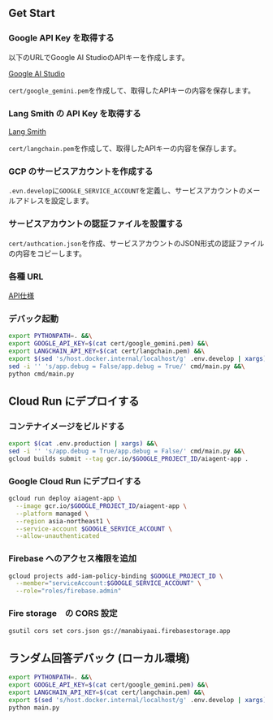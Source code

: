 ## Get Start

### Google API Key を取得する

以下のURLでGoogle AI StudioのAPIキーを作成します。

[Google AI Studio](https://aistudio.google.com/app/apikey)

`cert/google_gemini.pem`を作成して、取得したAPIキーの内容を保存します。

### Lang Smith の API Key を取得する

[Lang Smith](https://smith.langchain.com/)

`cert/langchain.pem`を作成して、取得したAPIキーの内容を保存します。

### GCP のサービスアカウントを作成する

`.evn.develop`に`GOOGLE_SERVICE_ACCOUNT`を定義し、サービスアカウントのメールアドレスを設定します。

### サービスアカウントの認証ファイルを設置する

`cert/authcation.json`を作成、サービスアカウントのJSON形式の認証ファイルの内容をコピーします。

### 各種 URL

[API仕様](http://localhost:8001)

### デバック起動

```bash
export PYTHONPATH=. &&\
export GOOGLE_API_KEY=$(cat cert/google_gemini.pem) &&\
export LANGCHAIN_API_KEY=$(cat cert/langchain.pem) &&\
export $(sed 's/host.docker.internal/localhost/g' .env.develop | xargs) &&\
sed -i '' 's/app.debug = False/app.debug = True/' cmd/main.py &&\
python cmd/main.py
```

## Cloud Run にデプロイする

### コンテナイメージをビルドする

```bash
export $(cat .env.production | xargs) &&\
sed -i '' 's/app.debug = True/app.debug = False/' cmd/main.py &&\
gcloud builds submit --tag gcr.io/$GOOGLE_PROJECT_ID/aiagent-app .
```

### Google Cloud Run にデプロイする

```bash
gcloud run deploy aiagent-app \
  --image gcr.io/$GOOGLE_PROJECT_ID/aiagent-app \
  --platform managed \
  --region asia-northeast1 \
  --service-account $GOOGLE_SERVICE_ACCOUNT \
  --allow-unauthenticated
```

 ### Firebase へのアクセス権限を追加

```bash
gcloud projects add-iam-policy-binding $GOOGLE_PROJECT_ID \
  --member="serviceAccount:$GOOGLE_SERVICE_ACCOUNT" \
  --role="roles/firebase.admin"
```

### Fire storage　の CORS 設定

```bash
gsutil cors set cors.json gs://manabiyaai.firebasestorage.app
```

## ランダム回答デバック (ローカル環境)

```bash
export PYTHONPATH=. &&\
export GOOGLE_API_KEY=$(cat cert/google_gemini.pem) &&\
export LANGCHAIN_API_KEY=$(cat cert/langchain.pem) &&\
export $(sed 's/host.docker.internal/localhost/g' .env.develop | xargs) &&\
python main.py
```